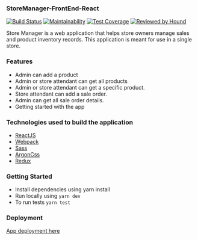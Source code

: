 ### StoreManager-FrontEnd-React
[![Build Status](https://travis-ci.org/mariamiah/Store-Manager-React-Redux.svg?branch=develop)](https://travis-ci.org/mariamiah/Store-Manager-React-Redux)
[![Maintainability](https://api.codeclimate.com/v1/badges/a7c7405806603d145995/maintainability)](https://codeclimate.com/github/mariamiah/Store-Manager-React/maintainability)
[![Test Coverage](https://api.codeclimate.com/v1/badges/a7c7405806603d145995/test_coverage)](https://codeclimate.com/github/mariamiah/Store-Manager-React/test_coverage)
[![Reviewed by Hound](https://img.shields.io/badge/Reviewed_by-Hound-8E64B0.svg)](https://houndci.com)

Store Manager is a web application that helps store owners manage sales and product inventory records. This application is meant for use in a single store.

### Features
- Admin can add a product
- Admin or store attendant can get all products
- Admin or store attendant can get a specific product.
- Store attendant can add a sale order.
- Admin can get all sale order details.
- Getting started with the app

### Technologies used to build the application
- [ReactJS](https://reactjs.org)
- [Webpack](https://webpack.js.org/)
- [Sass](https://sass-lang.com/)
- [ArgonCss](https://demos.creative-tim.com/argon-design-system/docs/getting-started/quick-start.html)
- [Redux](https://redux.js.org/)

### Getting Started
- Install dependencies using yarn install
- Run locally using `yarn dev`
- To run tests `yarn test`

### Deployment
[App deployment here](https://storemanagerapp.herokuapp.com/)